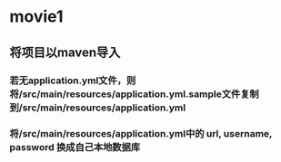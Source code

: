 # movie1

## 将项目以maven导入

### 若无application.yml文件，则将/src/main/resources/application.yml.sample文件复制到/src/main/resources/application.yml
### 将/src/main/resources/application.yml中的 url, username, password 换成自己本地数据库
